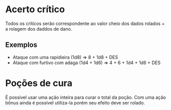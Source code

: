 # Acerto crítico

Todos os críticos serão correspondente ao valor cheio dos dados rolados + a rolagem dos daddos de dano.

## Exemplos

- Ataque com uma rapidieira (1d8) => 8 + 1d8 + DES
- Ataque com furtivo com adaga (1d4 + 1d6) => 4 + 6 + 1d4 + 1d6 + DES

# Poções de cura

É possível usar uma ação inteira para curar o total da poção. Com uma ação bônus ainda é possível utiliza-la porém seu efeito deve ser rolado.
